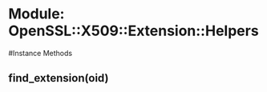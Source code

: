 # Module: OpenSSL::X509::Extension::Helpers
    




#Instance Methods
## find_extension(oid) [](#method-i-find_extension)

